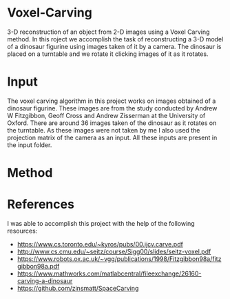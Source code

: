 # Voxel-Carving
3-D reconstruction of an object from 2-D images using a Voxel Carving method. In this roject we accomplish the task of reconstructing a 3-D model of a dinosaur figurine using images taken of it by a camera. The dinosaur is placed on a turntable and we rotate it clicking images of it as it rotates.

# Input
The voxel carving algorithm in this project works on images obtained of a dinosaur figurine. These images are from the study conducted by Andrew W Fitzgibbon, Geoff Cross and Andrew Zisserman at the University of Oxford. There are around 36 images taken of the dinosaur as it rotates on the turntable. As these images were not taken by me I also used the projection matrix of the camera as an input. All these inputs are present in the input folder.

# Method




# References
I was able to accomplish this project with the help of the following resources:
* https://www.cs.toronto.edu/~kyros/pubs/00.ijcv.carve.pdf
* http://www.cs.cmu.edu/~seitz/course/Sigg00/slides/seitz-voxel.pdf
* https://www.robots.ox.ac.uk/~vgg/publications/1998/Fitzgibbon98a/fitzgibbon98a.pdf
* https://www.mathworks.com/matlabcentral/fileexchange/26160-carving-a-dinosaur
* https://github.com/zinsmatt/SpaceCarving

